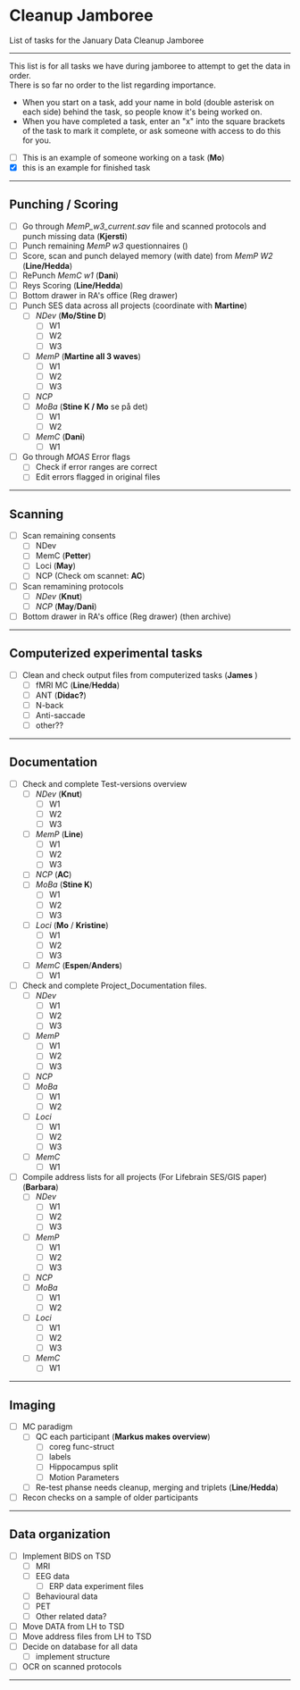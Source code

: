 # Cleanup Jamboree
List of tasks for the January Data Cleanup Jamboree

---

This list is for all tasks we have during jamboree to attempt to get the data in order.   
There is so far no order to the list regarding importance.  

- When you start on a task, add your name in bold (double asterisk on each side) behind the task, so people know it's being worked on.  
- When you have completed a task, enter an "x" into the square brackets of the task to mark it complete, or ask someone with access to do this for you.    

- [ ] This is an example of someone working on a task (**Mo**)
- [x] this is an example for finished task  

---

## Punching / Scoring  
- [ ] Go through *MemP_w3_current.sav* file and scanned protocols and punch missing data (**Kjersti**)
- [ ] Punch remaining *MemP w3* questionnaires ()
- [ ] Score, scan and punch delayed memory (with date) from *MemP W2* (**Line/Hedda**)
- [ ] RePunch *MemC w1* (**Dani**)
- [ ] Reys Scoring (**Line/Hedda**)
- [ ] Bottom drawer in RA's office (Reg drawer)  
- [ ] Punch SES data across all projects (coordinate with **Martine**)
  - [ ] *NDev* (**Mo/Stine D**)
    - [ ] W1
    - [ ] W2
    - [ ] W3
  - [ ] *MemP* (**Martine all 3 waves**)
    - [ ] W1
    - [ ] W2
    - [ ] W3
  - [ ] *NCP*
  - [ ] *MoBa* (**Stine K / Mo** se på det)
    - [ ] W1
    - [ ] W2
  - [ ] *MemC* (**Dani**)
    - [ ] W1
- [ ] Go through *MOAS* Error flags
  - [ ] Check if error ranges are correct
  - [ ] Edit errors flagged in original files
---

## Scanning  
- [ ] Scan remaining consents  
  - [ ] NDev  
  - [ ] MemC (**Petter**)  
  - [ ] Loci (**May**)  
  - [ ] NCP (Check om scannet: **AC**)  
- [ ] Scan remamining protocols 
  - [ ] *NDev* (**Knut**)  
  - [ ] *NCP* (**May**/**Dani**)  
- [ ] Bottom drawer in RA's office (Reg drawer)  (then archive)
---

## Computerized experimental tasks
- [ ] Clean and check output files from computerized tasks (**James** )
  - [ ] fMRI MC (**Line**/**Hedda**) 
  - [ ] ANT (**Didac?**)
  - [ ] N-back
  - [ ] Anti-saccade
  - [ ] other??
---

## Documentation  
- [ ] Check and complete Test-versions overview
  - [ ] *NDev* (**Knut**)
    - [ ] W1
    - [ ] W2
    - [ ] W3
  - [ ] *MemP* (**Line**)
    - [ ] W1
    - [ ] W2
    - [ ] W3
  - [ ] *NCP* (**AC**)
  - [ ] *MoBa* (**Stine K**)
    - [ ] W1
    - [ ] W2
    - [ ] W3 
  - [ ] *Loci* (**Mo** / **Kristine**)
    - [ ] W1
    - [ ] W2
    - [ ] W3
  - [ ] *MemC* (**Espen**/**Anders**)
    - [ ] W1
- [ ] Check and complete Project_Documentation files.
  - [ ] *NDev*
    - [ ] W1
    - [ ] W2
    - [ ] W3
  - [ ] *MemP*
    - [ ] W1
    - [ ] W2
    - [ ] W3
  - [ ] *NCP*
  - [ ] *MoBa*
    - [ ] W1
    - [ ] W2
  - [ ] *Loci*
    - [ ] W1
    - [ ] W2
    - [ ] W3
  - [ ] *MemC*
    - [ ] W1
- [ ] Compile address lists for all projects (For Lifebrain SES/GIS paper) (**Barbara**)
  - [ ] *NDev*
    - [ ] W1
    - [ ] W2
    - [ ] W3
  - [ ] *MemP*
    - [ ] W1
    - [ ] W2
    - [ ] W3
  - [ ] *NCP*
  - [ ] *MoBa*
    - [ ] W1
    - [ ] W2
  - [ ] *Loci*
    - [ ] W1
    - [ ] W2
    - [ ] W3
  - [ ] *MemC*
    - [ ] W1
---

## Imaging
- [ ] MC paradigm
  - [ ] QC each participant (**Markus makes overview**)
    - [ ] coreg func-struct
    - [ ] labels
    - [ ] Hippocampus split
    - [ ] Motion Parameters
  - [ ] Re-test phanse needs cleanup, merging and triplets (**Line**/**Hedda**)
- [ ] Recon checks on a sample of older participants
---

## Data organization
- [ ] Implement BIDS on TSD
  - [ ] MRI
  - [ ] EEG data
    -[ ] ERP data experiment files
  - [ ] Behavioural data
  - [ ] PET
  - [ ] Other related data?
- [ ] Move DATA from LH to TSD
- [ ] Move address files from LH to TSD
- [ ] Decide on database for all data
  - [ ] implement structure
- [ ] OCR on scanned protocols
---

